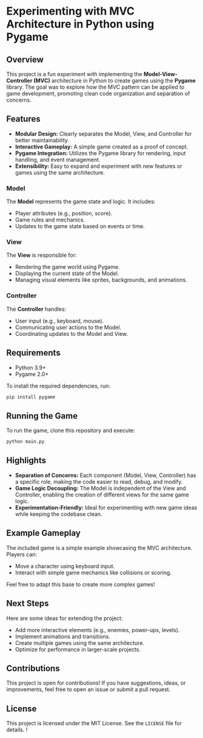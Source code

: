 # Experimenting with MVC Architecture in Python using Pygame

## Overview
This project is a fun experiment with implementing the **Model-View-Controller (MVC)** architecture in Python to create games using the **Pygame** library. The goal was to explore how the MVC pattern can be applied to game development, promoting clean code organization and separation of concerns.

## Features
- **Modular Design:** Clearly separates the Model, View, and Controller for better maintainability.
- **Interactive Gameplay:** A simple game created as a proof of concept.
- **Pygame Integration:** Utilizes the Pygame library for rendering, input handling, and event management.
- **Extensibility:** Easy to expand and experiment with new features or games using the same architecture.

### Model
The **Model** represents the game state and logic. It includes:
- Player attributes (e.g., position, score).
- Game rules and mechanics.
- Updates to the game state based on events or time.

### View
The **View** is responsible for:
- Rendering the game world using Pygame.
- Displaying the current state of the Model.
- Managing visual elements like sprites, backgrounds, and animations.

### Controller
The **Controller** handles:
- User input (e.g., keyboard, mouse).
- Communicating user actions to the Model.
- Coordinating updates to the Model and View.

## Requirements
- Python 3.9+
- Pygame 2.0+

To install the required dependencies, run:
```bash
pip install pygame
```

## Running the Game
To run the game, clone this repository and execute:
```bash
python main.py
```

## Highlights
- **Separation of Concerns:** Each component (Model, View, Controller) has a specific role, making the code easier to read, debug, and modify.
- **Game Logic Decoupling:** The Model is independent of the View and Controller, enabling the creation of different views for the same game logic.
- **Experimentation-Friendly:** Ideal for experimenting with new game ideas while keeping the codebase clean.

## Example Gameplay
The included game is a simple example showcasing the MVC architecture. Players can:
- Move a character using keyboard input.
- Interact with simple game mechanics like collisions or scoring.

Feel free to adapt this base to create more complex games!

## Next Steps
Here are some ideas for extending the project:
- Add more interactive elements (e.g., enemies, power-ups, levels).
- Implement animations and transitions.
- Create multiple games using the same architecture.
- Optimize for performance in larger-scale projects.

## Contributions
This project is open for contributions! If you have suggestions, ideas, or improvements, feel free to open an issue or submit a pull request.

## License
This project is licensed under the MIT License. See the `LICENSE` file for details.
!

